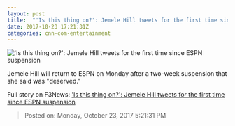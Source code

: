 ```yaml
---
layout: post
title:  "'Is this thing on?': Jemele Hill tweets for the first time since ESPN suspension"
date: 2017-10-23 17:21:31Z
categories: cnn-com-entertainment
---
```


!['Is this thing on?': Jemele Hill tweets for the first time since ESPN suspension](http://i2.cdn.turner.com/money/dam/assets/170913151124-jemele-hill-espn-780x439.jpg)

Jemele Hill will return to ESPN on Monday after a two-week suspension that she said was "deserved."


Full story on F3News: ['Is this thing on?': Jemele Hill tweets for the first time since ESPN suspension](http://www.f3nws.com/n/vFG4UD)

> Posted on: Monday, October 23, 2017 5:21:31 PM
